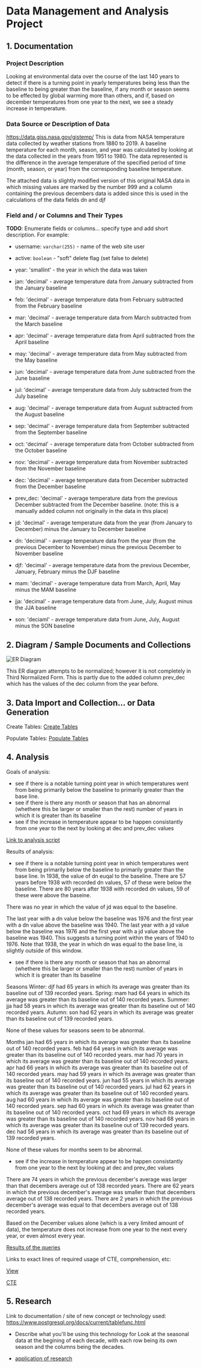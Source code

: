 # Data Management and Analysis Project

## 1. Documentation

### Project Description

Looking at environmental data over the course of the last 140 years to detect if there is a turning point in yearly temperatures being less than the baseline to being greater than the baseline, if any month or season seems to be effected by global warming more than others, and if, based on december temperatures from one year to the next, we see a steady increase in temperature.

### Data Source or Description of Data 

https://data.giss.nasa.gov/gistemp/
This is data from NASA temperature data collected by weather stations from 1880 to 2019. A baseline temperature for each month, season, and year was calculated by looking at the data collected in the years from 1951 to 1980. The data represented is the difference in the average temperature of the specified period of time (month, season, or year) from the corresponding baseline temperature. 

The attached data is slightly modified version of this original NASA data in which missing values are marked by the number 999 and a column containing the previous decembers data is added since this is used in the calculations of the data fields dn and djf

### Field and / or Columns and Their Types

__TODO__: Enumerate fields or columns... specify type and add short description. For example:

* username: `varchar(255)` - name of the web site user
* active: `boolean` - "soft" delete flag (set false to delete)

* year: 'smallint' - the year in which the data was taken
* jan: 'decimal' - average temperature data from January subtracted from the January baseline
* feb: 'decimal' - average temperature data from February subtracted from the February baseline
* mar: 'decimal' - average temperature data from March subtracted from the March baseline
* apr: 'decimal' - average temperature data from April subtracted from the April baseline
* may: 'decimal' - average temperature data from May subtracted from the May baseline
* jun: 'decimal' - average temperature data from June subtracted from the June baseline
* jul: 'decimal' - average temperature data from July subtracted from the July baseline
* aug: 'decimal' - average temperature data from August subtracted from the August baseline
* sep: 'decimal' - average temperature data from September subtracted from the September baseline
* oct: 'decimal' - average temperature data from October subtracted from the October baseline
* nov: 'decimal' - average temperature data from November subtracted from the November baseline
* dec: 'decimal' - average temperature data from December subtracted from the December baseline
* prev_dec: 'decimal' - average temperature data from the previous December subtracted from the December baseline. (note: this is a manually added column not originally in the data in this place)
* jd: 'decimal' - average temperature data from the year (from January to December) minus the January to December baseline
* dn: 'decimal' - average temperature data from the year (from the previous December to November) minus the previous December to November baseline
* djf: 'decimal' - average temperature data from the previous December, January, February minus the DJF baseline
* mam: 'decimal' - average temperature data from March, April, May minus the MAM baseline
* jja: 'decimal' - average temperature data from June, July, August minus the JJA baseline
* son: 'deciaml' - average temperature data from June, July, August minus the SON baseline


## 2. Diagram / Sample Documents and Collections

![ER Diagram](er-diagram.png)

This ER diagram attempts to be normalized; however it is not completely in Third Normalized Form. This is partly due to the added column prev_dec which has the values of the dec column from the year before.

## 3. Data Import and Collection... or Data Generation

Create Tables:
[Create Tables](create_tables.sql)

Populate Tables:
[Populate Tables](populate_tables.sql)

## 4. Analysis

Goals of analysis:
* see if there is a notable turning point year in which temperatures went from being primarily below the baseline to primarily greater than the base line.
* see if there is there any month or season that has an abnormal (whethere this be larger or smaller than the rest) number of years in which it is greater than its baseline
* see if the increase in temperature appear to be happen consistantly from one year to the next by looking at dec and prev_dec values

[Link to analysis script](queries.sql)

Results of analysis:

* see if there is a notable turning point year in which temperatures went from being primarily below the baseline to primarily greater than the base line.
In 1938, the value of dn euqal to the baseline.
There are 57 years before 1938 with recorded dn values, 57 of these were below the baseline.
There are 80 years after 1938 with recorded dn values, 59 of these were above the baseine.

There was no year in which the value of jd was equal to the baseline.

The last year with a dn value below the baseline was 1976 and the first year with a dn value above the baseline was 1940.
The last year with a jd value below the baseline was 1976 and the first year with a jd value above the baseline was 1940.
This suggests a turning point within the years of 1940 to 1976. Note that 1938, the year in which dn was equal to the base line, is slightly outside of this window.

* see if there is there any month or season that has an abnormal (whethere this be larger or smaller than the rest) number of years in which it is greater than its baseline

Seasons
Winter: djf had 65 years in which its average was greater than its baseline out of 139 recorded years.
Spring: mam had 64 years in which its average was greater than its baseline out of 140 recorded years.
Summer: jja had 58 years in which its average was greater than its baseline out of 140 recorded years.
Autumn: son had 62 years in which its average was greater than its baseline out of 139 recorded years.

None of these values for seasons seem to be abnormal.

Months
jan had 65 years in which its average was greater than its baseline out of 140 recorded years.
feb had 64 years in which its average was greater than its baseline out of 140 recorded years.
mar had 70 years in which its average was greater than its baseline out of 140 recorded years.
apr had 66 years in which its average was greater than its baseline out of 140 recorded years.
may had 59 years in which its average was greater than its baseline out of 140 recorded years.
jun had 55 years in which its average was greater than its baseline out of 140 recorded years.
jul had 62 years in which its average was greater than its baseline out of 140 recorded years.
aug had 60 years in which its average was greater than its baseline out of 140 recorded years.
sep had 60 years in which its average was greater than its baseline out of 140 recorded years.
oct had 69 years in which its average was greater than its baseline out of 140 recorded years.
nov had 68 years in which its average was greater than its baseline out of 139 recorded years.
dec had 56 years in which its average was greater than its baseline out of 139 recorded years.

None of these values for months seem to be abnormal.

* see if the increase in temperature appear to be happen consistantly from one year to the next by looking at dec and prev_dec values

There are 74 years in which the previous december's average was larger than that decembers average out of 138 recorded years.
There are 62 years in which the previous december's average was smaller than that decembers average out of 138 recorded years.
There are 2 years in which the previous december's average was equal to that decembers average out of 138 recorded years.

Based on the December values alone (which is a very limited amount of data), the temperature does not increase from one year to the next every year, or even almost every year.

[Results of the queries](query-results)

Links to exact lines of required usage of CTE, comprehension, etc:

[View](https://github.com/nyu-csci-ua-0480-003-fall-2019/noragilligan-mini-project/blob/55e032212967082cd8cf6e2462584b93ce179ba6/queries.sql#L2)

[CTE](https://github.com/nyu-csci-ua-0480-003-fall-2019/noragilligan-mini-project/blob/55e032212967082cd8cf6e2462584b93ce179ba6/queries.sql#L23)

## 5. Research

Link to documentation / site of new concept or technology used:
https://www.postgresql.org/docs/current/tablefunc.html

* Describe what you'll be using this technology for
Look at the seasonal data at the begining of each decade, with each row being its own season and the columns being the decades.

* [application of research](research.sql)

